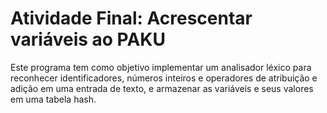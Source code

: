 # Atividade Final: Acrescentar variáveis ao PAKU
 
Este programa tem como objetivo implementar um analisador léxico para reconhecer identificadores, números inteiros e operadores de atribuição e adição em uma entrada de texto, e armazenar as variáveis e seus valores em uma tabela hash.
